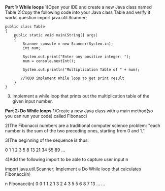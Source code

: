 **Part 1: While loops**
1)Open your IDE and create a new Java class named Table
2)Copy the following code into your Java class Table and verify it works
question
	import java.util.Scanner;

	public class Table
	{
	    public static void main(String[] args)
	    {
	        Scanner console = new Scanner(System.in);
	        int num;
	        
	        System.out.print("Enter any positive integer: ");
	        num = console.nextInt();
	                
	        System.out.println("Multiplication Table of " + num);
	        
	       //TODO implement While loop to get print result
	    }
	}
3) Implement a while loop that prints out the multiplication table of the given input number.

**Part 2: Do While loops**
1)Create a new Java class with a main method(so you can run your code) called Fibonacci

2)The Fibonacci numbers are a traditional computer science problem: "each number is the sum of the two preceding ones, starting from 0 and 1."

3)The beginning of the sequence is thus:

0 1 1 2 3 5 8 13 21 34 55 89 ...

4)Add the following import to be able to capture user input n

  import java.util.Scanner;
Implement a Do While loop that calculates Fibonacci(n)

n	Fibonacci(n)
0	0
1	1
2	1
3	2
4	3
5	5
6	8
7	13
...	...
